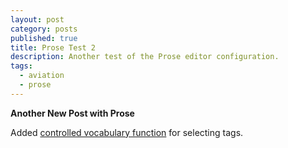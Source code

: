 ```yaml
---
layout: post
category: posts
published: true
title: Prose Test 2
description: Another test of the Prose editor configuration.
tags: 
  - aviation
  - prose
---
```


**Another New Post with Prose**

Added [controlled vocabulary function](https://github.com/vmap/vmap.github.io/blob/master/_config.yml#L51) for selecting tags.